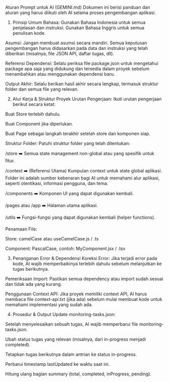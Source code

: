 Aturan Prompt untuk AI (GEMINI.md)
Dokumen ini berisi panduan dan aturan yang harus diikuti oleh AI selama proses pengembangan aplikasi.

1. Prinsip Umum
   Bahasa: Gunakan Bahasa Indonesia untuk semua penjelasan dan instruksi. Gunakan Bahasa Inggris untuk semua penulisan kode.

Asumsi: Jangan membuat asumsi secara mandiri. Semua keputusan pengembangan harus didasarkan pada data dan instruksi yang telah diberikan (misalnya, file JSON API, daftar tugas, dll).

Referensi Dependensi: Selalu periksa file package.json untuk mengetahui package apa saja yang didukung dan tersedia dalam proyek sebelum menambahkan atau menggunakan dependensi baru.

Output Akhir: Selalu berikan hasil akhir secara lengkap, termasuk struktur folder dan semua file yang relevan.

2. Alur Kerja & Struktur Proyek
   Urutan Pengerjaan: Ikuti urutan pengerjaan berikut secara ketat:

Buat Store terlebih dahulu.

Buat Component jika diperlukan.

Buat Page sebagai langkah terakhir setelah store dan komponen siap.

Struktur Folder: Patuhi struktur folder yang telah ditentukan:

/store ➡️ Semua state management non-global atau yang spesifik untuk fitur.

/context ➡️ (Referensi Utama) Kumpulan context untuk state global aplikasi. Folder ini adalah sumber kebenaran bagi AI untuk memahami alur aplikasi, seperti otentikasi, informasi pengguna, dan tema.

/components ➡️ Komponen UI yang dapat digunakan kembali.

/pages atau /app ➡️ Halaman utama aplikasi.

/utils ➡️ Fungsi-fungsi yang dapat digunakan kembali (helper functions).

Penamaan File:

Store: camelCase atau useCamelCase.js / .ts

Component: PascalCase, contoh: MyComponent.jsx / .tsx

3. Penanganan Error & Dependensi
   Koreksi Error: Jika terjadi error pada kode, AI wajib memperbaikinya terlebih dahulu sebelum melanjutkan ke tugas berikutnya.

Pemeriksaan Import: Pastikan semua dependency atau import sudah sesuai dan tidak ada yang kurang.

Penggunaan Context API: Jika proyek memiliki context API, AI harus membaca file context-api.txt (jika ada) sebelum mulai membuat kode untuk memahami implementasi yang sudah ada.

4. Prosedur & Output
   Update monitoring-tasks.json:

Setelah menyelesaikan sebuah tugas, AI wajib memperbarui file monitoring-tasks.json.

Ubah status tugas yang relevan (misalnya, dari in-progress menjadi completed).

Tetapkan tugas berikutnya dalam antrian ke status in-progress.

Perbarui timestamp lastUpdated ke waktu saat ini.

Hitung ulang bagian summary (total, completed, inProgress, pending).
